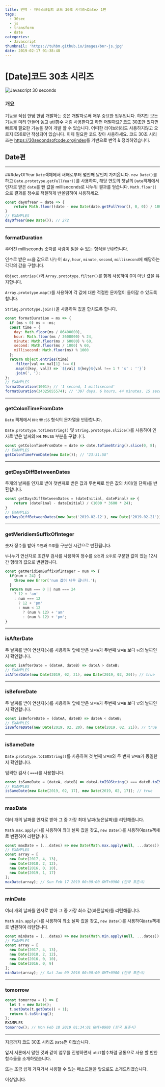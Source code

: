 ```yaml
---
title: 번역 - 자바스크립트 코드 30초 시리즈<Date> 1편
tags:
  - 30sec
  - js
  - transform
  - date
categories:
  - Javascript
thumbnail: 'https://tuhbm.github.io/images/bnr-js.jpg'
date: 2019-02-17 01:38:48
---
```



# [Date]코드 30초 시리즈
![Javascript 30 seconds](https://tuhbm.github.io/images/javascript/img-javascript30.png)

### 개요
기능을 직접 한땀 한땀 개발하는 것은 개발자로써 매우 중요한 업무입니다.
하지만 모든 기능을 미리 만들어 놓고 util함수 처럼 사용한다고 하면 어떨까요?
코드 30초만 있다면 빠르게 필요한 기능을 찾아 개발 할 수 있습니다.
어떠한 라이브러리도 사용하지않고 오로지 ES6로만 작성되어 있습니다.
이제 필요한 코드 찾아 사용하세요.
코드 30초 시리즈는 <https://30secondsofcode.org/index>를 기반으로 번역 & 정리하였습니다.

## Date편
******
###dayOfYear
`Date`객체에서 새해로부터 몇번째 날인지 가져옵니다.
`new Date()`를 하고 `Date.prototype.getFullYear()`를 사용하여, 해당 연도의 첫날의 `Date`객체에서 인자로 받은 `date`를 뺀 값을 milliseconds로 나누워 결과를 얻습니다.
`Math.floor()`으로 결과를 정수로 적절하게 반올림하여 사용하세요.
````javascript
const dayOfYear = date => {
	return Math.floor((date - new Date(date.getFullYear(), 0, 0)) / 1000 / 60 / 60 / 24); 
}
// EXAMPLES
dayOfYear(new Date()); // 272
````
*****
<!-- more -->
### formatDuration

주어진 milliseconds 숫자를 사람이 읽을 수 있는 형식을 반환합니다.

인수로 받은 `ms`을 값으로 나누어 `day`, `hour`, `minute`, `second`, `millisecond`에 해당하는 각각의 값을 구합니다.

 `Object.entries()`와 `Array.prototype.filter()`를 함께 사용하여 0이 아닌 값을 유지합니다.

`Array.prototype.map()`를 사용하여 각 값에 대한 적절한 문자열이 들어갈 수 있도록 합니다.

`String.prototype.join()`을 사용하여 값을 합치도록 합니다.

```javascript
const formatDuration = ms => {
  if (ms < 0) ms = -ms;
  const time = {
    day: Math.floor(ms / 86400000),
    hour: Math.floor(ms / 3600000) % 24,
    minute: Math.floor(ms / 60000) % 60,
    second: Math.floor(ms / 1000) % 60,
    millisecond: Math.floor(ms) % 1000
  };
  return Object.entries(time)
    .filter(val => val[1] !== 0)
    .map(([key, val]) => `${val} ${key}${val !== 1 ? 's' : ''}`)
    .join(', ');
};
// EXAMPLES
formatDuration(1001); // '1 second, 1 millisecond'
formatDuration(34325055574); // '397 days, 6 hours, 44 minutes, 15 seconds, 574 milliseconds'
```

*****

### getColonTimeFromDate

`Date` 객체에서 `HH:MM:SS` 형식의 문자열을 반환합니다.

`Date.prototype.toTimeString()` 및 `String.prototype.sliice()`를 사용하여 인자로 받은 날짜의 `HH:MM:SS` 부분을 구합니다.

```javascript
const getColonTimeFromDate = date => date.toTimeString().slice(0, 8);
// EXAMPLES
getColonTimeFromDate(new Date()); // "23:31:58"
```

*****

### getDaysDiffBetweenDates

두개의 날짜를 인자로 받아 첫번째로 받은 값과 두번째로 받은 값의 차이(일 단위)를 반환합니다.

```javascript
const getDaysDiffBetweenDates = (dateInitial, dateFinal) => {
	return (dateFinal - dateInitial) / (1000 * 3600 * 24); 
}
// EXAMPLES
getDaysDiffBetweenDates(new Date('2019-02-12'), new Date('2019-02-21')); // 9
```

*****

### getMeridiemSuffixOfInteger

숫자 정수를 받아 `오전`과 `오후`를 구분한 시간으로 반환됩니다.

`%`나누기 연산자로 조건부 검사를 사용하여 정수를 `오전`과 `오후`로 구분한 값이 있는 12시간 형태의 값으로 변환합니다.

```javascript
const getMeridiemSuffixOfInteger = num => {
  if(num > 24) {
	throw new Error('num 값이 너무 큽니다.');
  }
  return num === 0 || num === 24
    ? 12 + 'am'
    : num === 12
      ? 12 + 'pm'
      : num < 12
        ? (num % 12) + 'am'
        : (num % 12) + 'pm';
}
```

*****

### isAfterDate

두 날짜를 받아 연산자(`>`)를 사용하여 앞에 받은 `날짜A`가 두번째 `날짜B` 보다 `뒤`의 날짜인지 확인합니다.
```javascript
const isAfterDate = (dateA, dateB) => dateA > dateB;
// EXAMPLES
isAfterDate(new Date(2019, 02, 21), new Date(2019, 02, 20)); // true
```

*****

###  isBeforeDate

두 날짜를 받아 연산자(`<`)를 사용하여 앞에 받은 `날짜A`가 두번째 `날짜B` 보다 `앞`의 날짜인지 확인합니다.

```javascript
const isBeforeDate = (dateA, dateB) => dateA < dateB;
// EXAMPLES
isBeforeDate(new Date(2019, 02, 20), new Date(2019, 02, 21)); // true
```

*****

### isSameDate

`Date.prototype.toISOString()`를 사용하여 첫 번째 `날짜A`와 두 번째 `날짜B`가 동일한 지 확인합니다.

엄격한 검사 ( `===`)를 사용합니다.

```javascript
const isSameDate = (dateA, dateB) => dateA.toISOString() === dateB.toISOString();
// EXAMPLES
isSameDate(new Date(2019, 02, 17), new Date(2019, 02, 17)); // true
```

*****

### maxDate

여러 개의 날짜를 인자로 받아 그 중 가장 최대 날짜(늦은날짜)를 리턴해줍니다.

`Math.max.apply()`를 사용하여 최대 날짜 값을 찾고, `new Date()`를 사용하여`Date`객체로 변환하여 리턴합니다.

```javascript
const maxDate = (...dates) => new Date(Math.max.apply(null, ...dates));
// EXAMPLES
const array = [
  new Date(2017, 4, 13),
  new Date(2018, 2, 12),
  new Date(2016, 0, 10),
  new Date(2019, 1, 17)
];
maxDate(array); // Sun Feb 17 2019 00:00:00 GMT+0900 (한국 표준시)
```

*****

### minDate

여러 개의 날짜를 인자로 받아 그 중 가장 최소 값(빠른날짜)를 리턴해줍니다.

`Math.min.apply()`를 사용하여 최소 날짜 값을 찾고, `new Date()`를 사용하여`Date`객체로 변환하여 리턴합니다.

```javascript
const minDate = (...dates) => new Date(Math.min.apply(null, ...dates));
// EXAMPLES
const array = [
  new Date(2017, 4, 13),
  new Date(2018, 2, 12),
  new Date(2016, 0, 10),
  new Date(2016, 0, 9)
];
minDate(array); // Sat Jan 09 2016 00:00:00 GMT+0900 (한국 표준시)
```

*****

### tomorrow

```javascript
const tomorrow = () => {
  let t = new Date();
  t.setDate(t.getDate() + 1);
  return t.toString();
};
EXAMPLES
tomorrow(); // Mon Feb 18 2019 01:34:01 GMT+0900 (한국 표준시)
```

*****

지금까지 코드 30초 시리즈 `Date`편 이었습니다.

앞서 서론에서 말한 것과 같이 업무를 진행하면서 `util`함수처럼 공통으로 사용 할 만한 함수들을 소개하였습니다.

또는 조금 쉽게 가져가서 사용할 수 있는 메소드들을 앞으로도 소개드리겠습니다.

이상입니다.